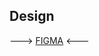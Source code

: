 
## Design

---> [FIGMA](https://www.figma.com/design/UEqd2gSB1r2BZL4FgVonuq/Virus?node-id=0-1&t=NSFBrtiuAatnOUB7-1) <---
